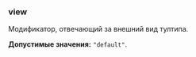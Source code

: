 ### view

Модификатор, отвечающий за внешний вид тултипа.

<!-- props:start -->
**Допустимые значения:** `"default"`.
<!-- props:end -->
